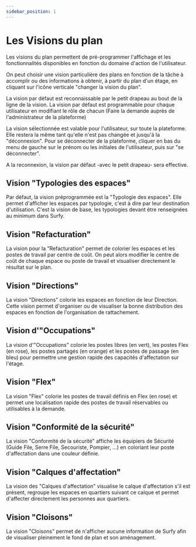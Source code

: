 ```yaml
---
sidebar_position: 1
---
```


# Les Visions du plan

Les visions du plan permettent de pré-programmer l'affichage et les fonctionnalités disponibles en fonction du domaine d'action de l'utilisateur.

<Youtube code="C-0l8So1Uto"/>


On peut choisir une vision particulière des plans en fonction de la tâche à accomplir ou des informations à obtenir, à partir du plan d'un étage, en cliquant sur l'icône verticale "changer la vision du plan".



La vision par défaut est reconnaissable par le petit drapeau au bout de la ligne de la vision. La vision par défaut est programmable pour chaque utilisateur en modifiant le rôle de chacun (Faire la demande auprès de l'administrateur de la plateforme)

La vision sélectionnée est valable pour l'utilisateur, sur toute la plateforme. Elle restera la même tant qu'elle n'est pas changée et jusqu'à la "déconnexion".
Pour se déconnecter de la plateforme, cliquer en bas du menu de gauche sur le prénom ou les initiales de l'utilisateur, puis sur "se déconnecter".

A la reconnexion, la vision par défaut -avec le petit drapeau- sera effective.

## Vision "Typologies des espaces"

Par défaut, la vision préprogrammée est la "Typologie des espaces".
Elle permet d'afficher les espaces par typologie, c'est à dire par leur destination d'utilisation.
C'est la vision de base, les typologies devant être renseignées au minimum dans Surfy.

## Vision "Refacturation"

La vision pour la "Refacturation" permet de colorier les espaces et les postes de travail par centre de coût.
On peut alors modifier le centre de coût de chaque espace ou poste de travail et visualiser directement le résultat sur le plan.


## Vision "Directions"

La vision "Directions" colorie les espaces en fonction de leur Direction. Cette vision permet d'organiser ou de visualiser la bonne distribution des espaces en fonction de l'organisation de rattachement.

## Vision d'"Occupations"

La vision d'"Occupations" colorie les postes libres (en vert), les postes Flex (en rose), les postes partagés (en orange) et les postes de passage (en bleu) pour permettre une gestion rapide des capacités d'affectation sur l'étage.

## Vision "Flex"

La vision "Flex" colorie les postes de travail définis en Flex (en rose) et permet une localisation rapide des postes de travail réservables ou utilisables à la demande.

## Vision "Conformité de la sécurité"

La vision "Conformité de la sécurité" affiche les équipiers de Sécurité (Guide File, Serre File, Secouriste, Pompier, ...) en coloriant leur poste d'affectation dans une couleur définie.


## Vision "Calques d'affectation"

La vision des "Calques d'affectation" visualise le calque d'affectation s'il est présent, regroupe les espaces en quartiers suivant ce calque et permet d'affecter directement les personnes aux quartiers.


## Vision "Cloisons"

La vision "Cloisons" permet de n'afficher aucune information de Surfy afin de visualiser pleinement le fond de plan et son aménagement.


